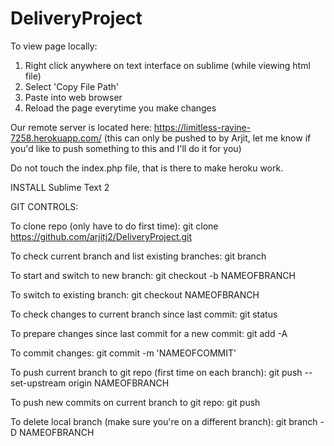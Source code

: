 # DeliveryProject

To view page locally:
1) Right click anywhere on text interface on sublime (while viewing html file)
2) Select 'Copy File Path'
3) Paste into web browser
4) Reload the page everytime you make changes

Our remote server is located here: https://limitless-ravine-7258.herokuapp.com/ (this can only be pushed to by Arjit, let me know if you'd like to push something to this and I'll do it for you)

Do not touch the index.php file, that is there to make heroku work.

INSTALL Sublime Text 2

GIT CONTROLS:

To clone repo (only have to do first time): git clone https://github.com/arjitj2/DeliveryProject.git

To check current branch and list existing branches: git branch

To start and switch to new branch: git checkout -b NAMEOFBRANCH

To switch to existing branch: git checkout NAMEOFBRANCH

To check changes to current branch since last commit: git status

To prepare changes since last commit for a new commit: git add -A

To commit changes: git commit -m 'NAMEOFCOMMIT'

To push current branch to git repo (first time on each branch): git push --set-upstream origin NAMEOFBRANCH

To push new commits on current branch to git repo: git push

To delete local branch (make sure you're on a different branch): git branch -D NAMEOFBRANCH

